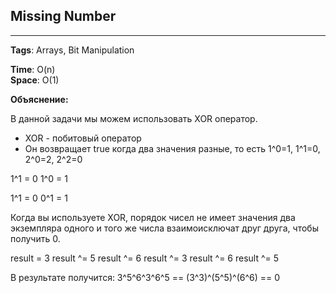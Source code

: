 ## Missing Number
***
**Tags**: Arrays, Bit Manipulation

**Time**: O(n) \
**Space**: O(1)

**Объяснение:**

В данной задачи мы можем использовать XOR оператор. 

- XOR - побитовый оператор
- Он возвращает true когда два значения разные, то есть 1^0=1, 1^1=0, 2^0=2, 2^2=0

1^1 = 0
1^0 = 1

1^1 = 0
0^1 = 1

Когда вы используете XOR, порядок чисел не имеет значения два экземпляра одного и того же числа взаимоисключат друг друга, чтобы получить 0.

result = 3
result ^= 5
result ^= 6
result ^= 3
result ^= 6
result ^= 5

В результате получится: 3^5^6^3^6^5 == (3^3)^(5^5)^(6^6) == 0